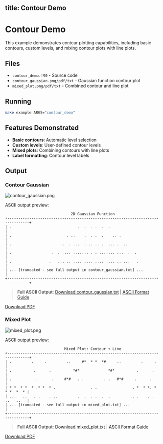 title: Contour Demo
---

# Contour Demo

This example demonstrates contour plotting capabilities, including basic contours, custom levels, and mixing contour plots with line plots.

## Files

- `contour_demo.f90` - Source code
- `contour_gaussian.png/pdf/txt` - Gaussian function contour plot
- `mixed_plot.png/pdf/txt` - Combined contour and line plot

## Running

```bash
make example ARGS="contour_demo"
```

## Features Demonstrated

- **Basic contours**: Automatic level selection
- **Custom levels**: User-defined contour levels
- **Mixed plots**: Combining contours with line plots
- **Label formatting**: Contour level labels

## Output

### Contour Gaussian

![contour_gaussian.png](../../media/examples/contour_demo/contour_gaussian.png)

ASCII output preview:
```
                              2D Gaussian Function
+--------------------------------------------------------------------------------+
| .                              .  .  . .  .  .                                 |
| .                         . ..    .  . .  .    .. .                            |
| .                      ..  . ...  . .. .. .  ... .  ..                         |
| .                  .  .  ... ....... . . ....... ...  .  .                     |
| .                 .   ... .. .... .... .... .... .. ...   .                    |
| ... [truncated - see full output in contour_gaussian.txt] ...                  |
+--------------------------------------------------------------------------------+
```

> **Full ASCII Output**: [Download contour_gaussian.txt](../../media/examples/contour_demo/contour_gaussian.txt) | [ASCII Format Guide](../ascii_output_format.md)

[Download PDF](../../media/examples/contour_demo/contour_gaussian.pdf)

### Mixed Plot

![mixed_plot.png](../../media/examples/contour_demo/mixed_plot.png)

ASCII output preview:
```
                           Mixed Plot: Contour + Line
+--------------------------------------------------------------------------------+
| .         .     .         ..     #*  * *  *#     ..         .     .            |
| .          .      .          *#*             *#*          .      .             |
| .           .      .     #*#   . .         . .   #*#     .      .              |
| * *  * *  * .* *  * .                . .                . *  * *. *  * *  *  * |
| ...   ..   . .    . ..         .  .  . .  .  .         .. .    . .   ..   ..   |
| ... [truncated - see full output in mixed_plot.txt] ...                       |
+--------------------------------------------------------------------------------+
```

> **Full ASCII Output**: [Download mixed_plot.txt](../../media/examples/contour_demo/mixed_plot.txt) | [ASCII Format Guide](../ascii_output_format.md)

[Download PDF](../../media/examples/contour_demo/mixed_plot.pdf)

